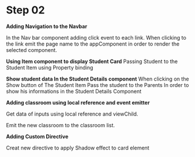 # Step 02

**Adding Navigation to the Navbar** 

In the Nav bar component adding click event to each link.
When clicking to the link emit the page name to the appComponent  in order to render the selected component.

**Using Item component to display Student Card**
Passing Student to the Student Item using Property binding 

**Show student data In the Student Details component** 
When clicking on the Show button of The Student Item Pass the student to the Parents In order to show his informations in the Student Details Component   

**Adding classroom using local reference and event emitter**

Get data of inputs using local reference and viewChild.

Emit the new classroom to the classroom list.

**Adding Custom Directive**

 Creat new directive to apply Shadow effect to card element
